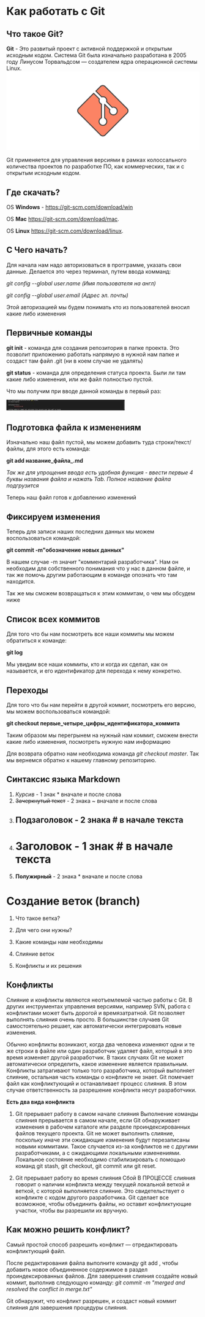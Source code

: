 # Как работать с Git 
## Что такое Git? 

**Git** - Это развитый проект с активной поддержкой и открытым исходным кодом. Система Git была изначально разработана в 2005 году Линусом Торвальдсом — создателем ядра операционной системы Linux.
![лого](hero.jpg) 

Git применяется для управления версиями в рамках колоссального количества проектов по разработке ПО, как коммерческих, так и с открытым исходным кодом.
## Где скачать? 

OS **Windows** - https://git-scm.com/download/win

OS **Mac** https://git-scm.com/download/mac.

OS **Linux** https://git-scm.com/download/linux.

## С Чего начать?

Для начала нам надо авторизоваться в прогграмме, указать свои данные.
Делается это через терминал, путем ввода комманд:

*git config --global user.name (Имя пользователя на англ)*

*git config --global user.email (Адрес эл. почты)*

Этой авторизацией мы будем понимать кто из пользователей вносил какие либо изменения

## Первичные команды 

**git init** - команда для создания репозитория в папке проекта. Это позволит приложению работать напрямую в нужной нам папке и создаст там файл .git (ни в коем случае не удалять)

**git status** - команда для определения статуса проекта.  Были ли там какие либо изменения, или же файл полностью пустой. 

Что мы получим при вводе данной команды в первый раз:

![статусдо](status.jpg)

## Подготовка файла к изменениям

Изначально наш файл пустой, мы можем добавить туда строки/текст/файлы, для этого есть команда:

**git add название_файла_.md**

*Так же для упрощения ввода есть удобная функция - ввести первые 4 буквы названия файла и нажать Tab. Полное название файла подгрузится*

Теперь наш файл готов к добавлению изменений

## Фиксируем изменения

Теперь для записи наших последних данных мы можем воспользоваться командой:

**git commit -m"обозначение новых данных"**

В нашем случае -m значит "комментарий разработчика". Нам он необходим для собственного понимания что у нас в данном файле, и так же помочь другим работающим в команде опознать что там находится.

Так же мы сможем возвращаться к этим коммитам, о чем мы обсудем ниже

## Список всех коммитов

Для того что бы нам посмотреть все наши коммиты мы можем обратиться к команде: 

**git log** 

Мы увидим все наши коммиты, кто и когда их сделал, как он называется, и его идентификатор для перехода к нему конкретно.

## Переходы

Для того что бы нам перейти в другой коммит, посмотреть его версию, мы можем воспользоваться командой:

**git checkout первые_четыре_цифры_идентификатора_коммита**

Таким образом мы перегрынем на нужный нам коммит, сможем внести какие либо изменения, посмотреть нужную нам информацию

Для возврата обратно нам необходима команда *git checkout master*. Так мы вернемся обратно к нашему главному репозиторию.

## Синтаксис языка Markdown

1. *Курсив* - 1 знак * вначале и после слова
2. ~~Зачеркнутый текст~~ - 2 знака ~ вначале и после слова
3. ## Подзаголовок -  2 знака # в начале текста
4. # Заголовок - 1 знак # в начале текста
5. **Полужирный** - 2 знака * вначале и после слова


# Cоздание веток  (branch)

1. Что такое ветка? 

2. Для чего они нужны? 

3. Какие команды нам необходимы

4. Слияние веток

5. Конфликты и их решения

## Конфликты

Слияние и конфликты являются неотъемлемой частью работы с Git. В других инструментах управления версиями, например SVN, работа с конфликтами может быть дорогой и времязатратной. Git позволяет выполнять слияния очень просто. В большинстве случаев Git самостоятельно решает, как автоматически интегрировать новые изменения.

Обычно конфликты возникают, когда два человека изменяют одни и те же строки в файле или один разработчик удаляет файл, который в это время изменяет другой разработчик. В таких случаях Git не может автоматически определить, какое изменение является правильным. Конфликты затрагивают только того разработчика, который выполняет слияние, остальная часть команды о конфликте не знает. Git помечает файл как конфликтующий и останавливает процесс слияния. В этом случае ответственность за разрешение конфликта несут разработчики.

**Есть два вида конфликта**

1. Git прерывает работу в самом начале слияния
Выполнение команды слияния прерывается в самом начале, если Git обнаруживает изменения в рабочем каталоге или разделе проиндексированных файлов текущего проекта. Git не может выполнить слияние, поскольку иначе эти ожидающие изменения будут перезаписаны новыми коммитами. Такое случается из-за конфликтов не с другими разработчиками, а с ожидающими локальными изменениями. Локальное состояние необходимо стабилизировать с помощью команд git stash, git checkout, git commit или git reset.

2. Git прерывает работу во время слияния
Сбой В ПРОЦЕССЕ слияния говорит о наличии конфликта между текущей локальной веткой и веткой, с которой выполняется слияние. Это свидетельствует о конфликте с кодом другого разработчика. Git сделает все возможное, чтобы объединить файлы, но оставит конфликтующие участки, чтобы вы разрешили их вручную. 

## Как можно решить конфликт? 

Самый простой способ разрешить конфликт — отредактировать конфликтующий файл.

После редактирования файла выполните команду git add , чтобы добавить новое объединенное содержимое в раздел проиндексированных файлов. Для завершения слияния создайте новый коммит, выполнив следующую команду: *git commit -m "merged and resolved the conflict in merge.txt"*

Git обнаружит, что конфликт разрешен, и создаст новый коммит слияния для завершения процедуры слияния.
